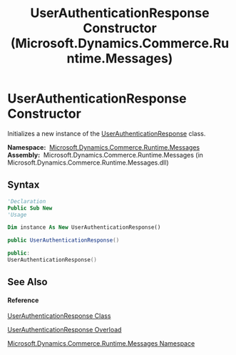 ﻿---
title: UserAuthenticationResponse Constructor  (Microsoft.Dynamics.Commerce.Runtime.Messages)
TOCTitle: UserAuthenticationResponse Constructor
ms:assetid: M:Microsoft.Dynamics.Commerce.Runtime.Messages.UserAuthenticationResponse.#ctor
ms:mtpsurl: https://technet.microsoft.com/en-us/library/microsoft.dynamics.commerce.runtime.messages.userauthenticationresponse.userauthenticationresponse(v=AX.60)
ms:contentKeyID: 62210195
ms.date: 05/18/2015
mtps_version: v=AX.60
dev_langs:
- vb
- csharp
- c++
---

# UserAuthenticationResponse Constructor

Initializes a new instance of the [UserAuthenticationResponse](userauthenticationresponse-class-microsoft-dynamics-commerce-runtime-messages.md) class.

**Namespace:**  [Microsoft.Dynamics.Commerce.Runtime.Messages](microsoft-dynamics-commerce-runtime-messages-namespace.md)  
**Assembly:**  Microsoft.Dynamics.Commerce.Runtime.Messages (in Microsoft.Dynamics.Commerce.Runtime.Messages.dll)

## Syntax

``` vb
'Declaration
Public Sub New
'Usage

Dim instance As New UserAuthenticationResponse()
```

``` csharp
public UserAuthenticationResponse()
```

``` c++
public:
UserAuthenticationResponse()
```

## See Also

#### Reference

[UserAuthenticationResponse Class](userauthenticationresponse-class-microsoft-dynamics-commerce-runtime-messages.md)

[UserAuthenticationResponse Overload](userauthenticationresponse-constructor-microsoft-dynamics-commerce-runtime-messages.md)

[Microsoft.Dynamics.Commerce.Runtime.Messages Namespace](microsoft-dynamics-commerce-runtime-messages-namespace.md)

